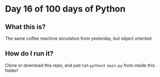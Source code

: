 # Day 16 of 100 days of Python

## What this is?
The same coffee machine simulation from yesterday, but object oriented

## How do I run it?
Clone or download this repo, and just run `python3 main.py` from inside this folder!

